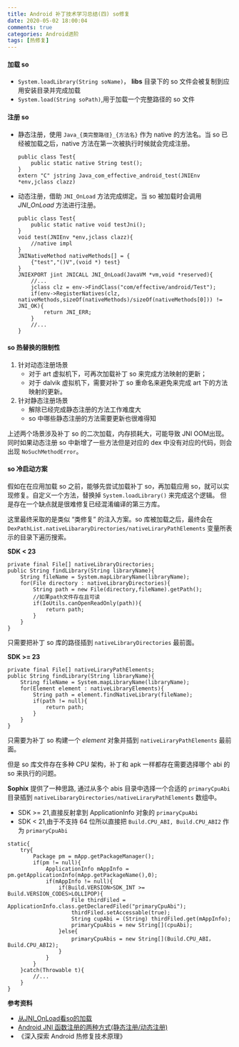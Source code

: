```yaml
---
title: Android 补丁技术学习总结(四) so修复
date: 2020-05-02 18:00:04
comments: true
categories: Android进阶
tags: [热修复]
---
```


#### 加载 so
* `System.loadLibrary(String soName)`， **libs** 目录下的 so 文件会被复制到应用安装目录并完成加载
* `System.load(String soPath)`,用于加载一个完整路径的 so 文件

#### 注册 so 
* 静态注册，使用 `Java_{类完整路径}_{方法名}` 作为 native 的方法名。当 so 已经被加载之后，native 方法在第一次被执行时候就会完成注册。

	```
	public class Test{
		public static native String test();
	}
	extern "C" jstring Java_com_effective_android_test(JNIEnv *env,jclass clazz)
	```
* 动态注册，借助 `JNI_OnLoad` 方法完成绑定。当 so 被加载时会调用 *JNI_OnLoad* 方法进行注册。

	```
	public class Test{
		public static native void testJni();
	}
	void test(JNIEnv *env,jclass clazz){
		//native impl
	}
	JNINativeMethod nativeMethods[] = {
		{"test","()V",(void *) test}
	}
	JNIEXPORT jint JNICALL JNI_OnLoad(JavaVM *vm,void *reserved){
		//...
		jclass clz = env->FindClass("com/effective/android/Test");
		if(env->RegisterNatives(clz, nativeMethods,sizeOf(nativeMethods)/sizeOf(nativeMethods[0])) != JNI_OK){
			return JNI_ERR;
		}
		//...
	}
	```

#### so 热替换的限制性

1. 针对动态注册场景
	* 对于 art 虚拟机下，可再次加载补丁 so 来完成方法映射的更新；
	* 对于 dalvik 虚拟机下，需要对补丁 so 重命名来避免来完成 art 下的方法映射的更新。
2. 针对静态注册场景
	* 解除已经完成静态注册的方法工作难度大
	* so 中哪些静态注册的方法需要更新也很难得知

上述两个场景涉及补丁 so 的二次加载，内存损耗大，可能导致 JNI OOM出现。同时如果动态注册 so 中新增了一些方法但是对应的 dex 中没有对应的代码，则会出现 `NoSuchMethodError`。 

#### so 冷启动方案

假如在在应用加载 so 之前，能够先尝试加载补丁 so，再加载应用 so，就可以实现修复。自定义一个方法，替换掉 `System.loadLibrary()` 来完成这个逻辑。 但是存在一个缺点就是很难修复已经混淆编译的第三方库。

这里最终采取的是类似 “类修复” 的注入方案。so 库被加载之后，最终会在 `DexPathList.nativeLibararyDirectories/nativeLiraryPathElements` 变量所表示的目录下遍历搜索。

**SDK < 23**

```
private final File[] nativeLibraryDirectories;
public String findLibrary(String libraryName){
	String fileName = System.mapLibraryName(libraryName);
	for(File directory : nativeLibraryDirectories){
		String path = new File(directory,fileName).getPath();
		//如果path文件存在且可读
		if(IoUtils.canOpenReadOnly(path)){
			return path;
		}
	}
}
```
只需要把补丁 so 库的路径插到 `nativeLibraryDirectories` 最前面。

**SDK >= 23**

```
private final File[] nativeLiraryPathElements;
public String findLibrary(String libraryName){
	String fileName = System.mapLibraryName(libraryName);
	for(Element element : nativeLibraryElements){
		String path = element.findNativeLibrary(fileName);
		if(path != null){
			return path;
		}
	}
}
```
只需要为补丁 so 构建一个 *element* 对象并插到 `nativeLiraryPathElements` 最前面。

但是 so 库文件存在多种 CPU 架构，补丁和 apk 一样都存在需要选择哪个 abi 的 so 来执行的问题。

**Sophix** 提供了一种思路, 通过从多个 abis 目录中选择一个合适的 `primaryCpuAbi` 目录插到 `nativeLibararyDirectories/nativeLiraryPathElements` 数组中。

* SDK >= 21,直接反射拿到 ApplicationInfo 对象的 `primaryCpuAbi`
* SDK < 21,由于不支持 64 位所以直接把 `Build.CPU_ABI, Build.CPU_ABI2` 作为 `primaryCpuAbi`

```
static{
	try{
		Package pm = mApp.getPackageManager();
		if(pm != null){
			ApplicationInfo mAppInfo = pm.getApplicationInfo(mApp.getPackageName(),0);
			if(mAppInfo != null){
				if(Build.VERSION>SDK_INT >= Build.VERSION_CODES>LOLLIPOP){
					File thirdFiled = ApplicationInfo.class.getDeclaredFiled("primaryCpuAbi");
					thirdFiled.setAccessable(true);
					String cupAbi = (String) thirdFiled.get(mAppInfo);
					primaryCpuAbis = new String[](cpuAbi);
				}else{
					primaryCpuAbis = new String[](Build.CPU_ABI，Build.CPU_ABI2);
				}
			}
		}
	}catch(Throwable t){
		//...
	}
}
```

**参考资料** 

* [从JNI_OnLoad看so的加载](https://www.jianshu.com/p/4c0f72233f65)
* [Android JNI 函数注册的两种方式(静态注册/动态注册)](https://www.jianshu.com/p/1d6ec5068d05)
* 《深入探索 Android 热修复技术原理》









  
